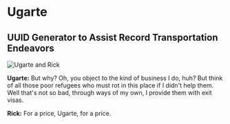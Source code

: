 # Ugarte
## **U**UID **G**enerator to **A**ssist **R**ecord **T**ransportation **E**ndeavors

![Ugarte and Rick](https://basementrejects.com/wp-content/uploads/2014/01/casablanca-1942-movie-sam-blaine-signor-ugarte-papers-humphrey-bogart-peter-lorre-review.jpg)

**Ugarte:** But why? Oh, you object to the kind of business I do, huh? But think of all those poor refugees who must rot in this place if I didn't help them. Well that's not so bad, through ways of my own, I provide them with exit visas.

**Rick:** For a price, Ugarte, for a price.